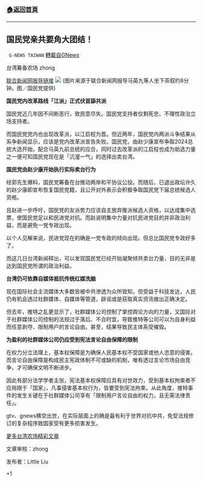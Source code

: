 ###  [:house:返回首頁](https://github.com/ourhimalayas/txt)
---

## 国民党亲共要角大团结！
` G-NEWS TAIWAN` [轉載自GNews](https://gnews.org/zh-hans/908569/)

台湾筹备农场 zhong

[联合新闻网报导链接](https://udn.com/news/story/6656/5250646)
![]()![](https://gnews.org/wp-content/uploads/2021/02/擷取215.png)
(图片来源于联合新闻网报导马英九等人坐下茶叙约8分钟。图／国民党提供)

**国民党内改革路线「江派」正式伏首舔共派**

国民党近几年因不间断恶行，致民意尽失。国民党支持者仅剩死忠、不理性政治立场支持者。

而国民党党内也出现改革派，以江启程为首。但近两年，国民党内两派斗争结果从系争新闻显示，应该是党内改革派宣告失败。国民党，由赵少康宣布争取2024总统大选开始，配合马英九前总统的应合，同时过去改革派的江启程也成为助选力量之一便可知国民党现在是「沆瀣一气」的选择出卖台湾。

**国民党由赵少康开始执行实际卖台行为**

经郭先生爆料，国民党筹备在台推动两岸和平协议公投。而随后，已退出政坛许久的赵少康即宣布恢复国民党籍，且公开对外表示会积极争取国民党下届总统候选人资格。

且赵进一步呼吁，国民党的友派势力应该自主放弃推派候选人资格，以达成集中选票，使国民党足以和民进党对抗。而赵说明集中力量对抗民进党目的并非政治利益，而是避免一党专政出现。

以个人见解来说，民进党现在的确是一党专政的倾向出现。但总比国民党专政好多了。

而这几日台湾新闻释出，可以发现国民党已经开始凝聚倾共卖台力量，目的无非是达到国民党所谓的政治利益。

**台湾仍可依靠自媒体抵抗传统红媒洗脑**

现在国际社会主流媒体大多数皆被中共渗透为众所皆知，但受益于科技发达，人民仍有机会透过社群媒体、自媒体等管道，辟谣或是获取真实资讯做出正确决定。

但去年，推特之乱更显示了，社群媒体公司控制了掌控舆论方向的力量，又国际对于社群媒体公司控制的法规过于落后、不合时宜，导致推特等公司可以为自身利益而任意剥夺、限制用户的言论自由。甚至，结果导致民主体系受摧毁。

**为盈利的社群媒体公司仍应受到宪法言论自由保障的限制**

在权力分立法理上，基本权保障是为确保人民基本权不受国家或他人恣意的侵害。而言论自由保障是构成民主宪政体制不可或缺的机制，唯有透过言论市场自由竞争，才可确保文明不断进步。

因此有部分法学学者主张，宪法基本权保障应具有对世效力，受到基本权拘束者不应局限于「国家」，凡事侵害基本权行为，皆要受到宪法拘束。从此角度，推特事件的发生关键在于社群媒体公司享有「限制用户言论自由的权力，且无需法律责任」。

gtv、gnews横空出世，在实际层面上的确是最有利于世界对抗中共，免受法规修订的复杂程序致国家受有更多损害发生。

[更多台湾农场精彩文章](https://gnews.org/zh-hant/author/taiwangnews/)

文章审核：zhong

发布者：Little Liu

+1
